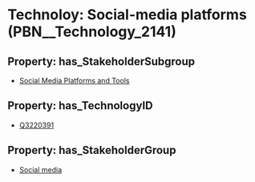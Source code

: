 # Technoloy: __Social-media platforms__ (PBN__Technology_2141)

## Property: has_StakeholderSubgroup

* [Social Media Platforms and Tools](PBN__TechSubgroup_33)

## Property: has_TechnologyID

* [Q3220391](Q3220391)

## Property: has_StakeholderGroup

* [Social media](PBN__TechGroup_1)

